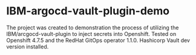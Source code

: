 # IBM-argocd-vault-plugin-demo
The project was created to demonstration the process of utilizing the IBM/arcgocd-vault-plugin to inject secrets into Openshift. Tested on Openshift 4.7.5 and the RedHat GitOps operator 1.1.0. Hashicorp Vault dev version installed. 
